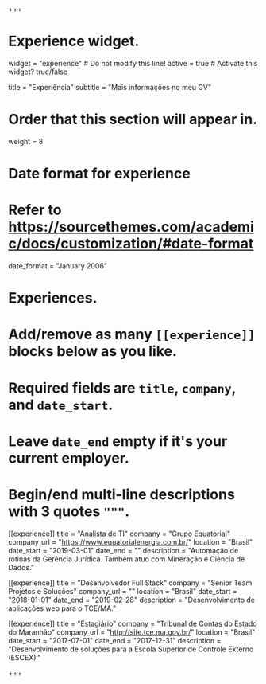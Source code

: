 +++
# Experience widget.
widget = "experience"  # Do not modify this line!
active = true  # Activate this widget? true/false

title = "Experiência"
subtitle = "Mais informações no meu CV"

# Order that this section will appear in.
weight = 8

# Date format for experience
#   Refer to https://sourcethemes.com/academic/docs/customization/#date-format
date_format = "January 2006"

# Experiences.
#   Add/remove as many `[[experience]]` blocks below as you like.
#   Required fields are `title`, `company`, and `date_start`.
#   Leave `date_end` empty if it's your current employer.
#   Begin/end multi-line descriptions with 3 quotes `"""`.
[[experience]]
  title = "Analista de TI"
  company = "Grupo Equatorial"
  company_url = "https://www.equatorialenergia.com.br/"
  location = "Brasil"
  date_start = "2019-03-01"
  date_end = ""
  description = "Automação de rotinas da Gerência Jurídica. Também atuo com Mineração e Ciência de Dados."

[[experience]]
  title = "Desenvolvedor Full Stack"
  company = "Senior Team Projetos e Soluções"
  company_url = ""
  location = "Brasil"
  date_start = "2018-01-01"
  date_end = "2019-02-28"
  description = "Desenvolvimento de aplicações web para o TCE/MA."

[[experience]]
  title = "Estagiário"
  company = "Tribunal de Contas do Estado do Maranhão"
  company_url = "http://site.tce.ma.gov.br/"
  location = "Brasil"
  date_start = "2017-07-01"
  date_end = "2017-12-31"
  description = "Desenvolvimento de soluções para a Escola Superior de Controle Externo (ESCEX)."

+++
